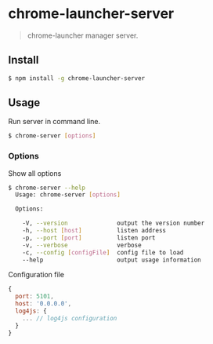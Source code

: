 # chrome-launcher-server
> chrome-launcher manager server.

## Install

```bash
$ npm install -g chrome-launcher-server
```

## Usage

  Run server in command line.
```bash
$ chrome-server [options]
```

### Options

 Show all options

```bash
$ chrome-server --help
  Usage: chrome-server [options]

  Options:

    -V, --version              output the version number
    -h, --host [host]          listen address
    -p, --port [port]          listen port
    -v, --verbose              verbose
    -c, --config [configFile]  config file to load
    --help                     output usage information
```

  Configuration file
```js
{
  port: 5101,
  host: '0.0.0.0',
  log4js: {
    ... // log4js configuration
  }
}
```